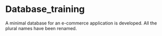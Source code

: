 # Database_training
A minimal database for an e-commerce application is developed.
All the plural names have been renamed.
